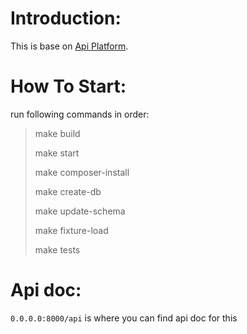 Introduction:
===
This is base on [Api Platform](https://api-platform.com/). 

How To Start:
=== 
run following commands in order:
> make build
> 
> make start 
> 
> make composer-install
> 
> make create-db
> 
> make update-schema
> 
> make fixture-load
> 
> make tests

Api doc:
===
`0.0.0.0:8000/api` is where you can find api doc for this 
